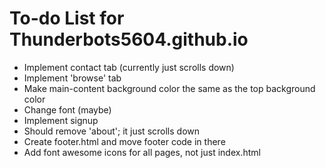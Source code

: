 # To-do List for Thunderbots5604.github.io

* Implement contact tab (currently just scrolls down)
* Implement 'browse' tab 
* Make main-content background color the same as the top background color
* Change font (maybe)
* Implement signup
* Should remove 'about'; it just scrolls down
* Create footer.html and move footer code in there
* Add font awesome icons for all pages, not just index.html


